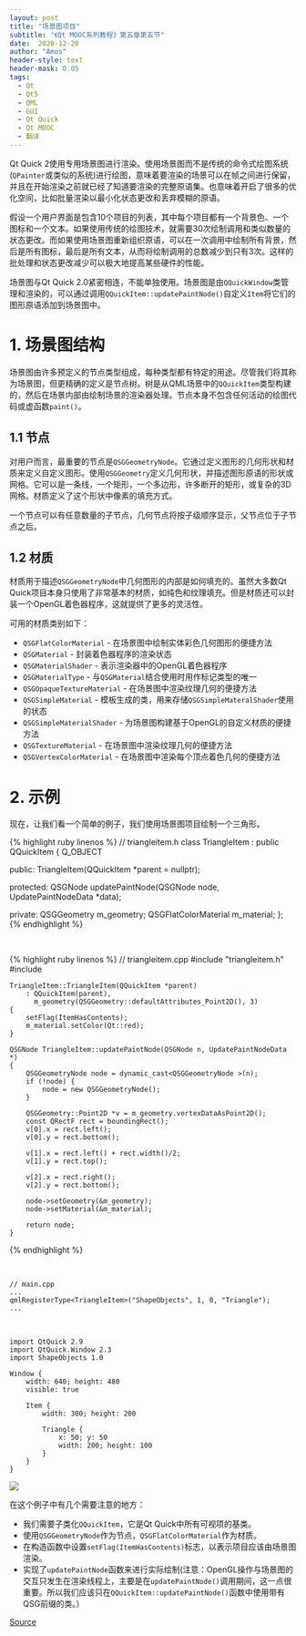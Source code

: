 ```yaml
---
layout: post
title: "场景图项目"
subtitle: "《Qt MOOC系列教程》第五章第五节"
date:  2020-12-20
author: "Amos"
header-style: text
header-mask: 0.05
tags:
  - Qt
  - Qt5
  - QML
  - GUI
  - Qt Quick
  - Qt MOOC
  - 翻译
---
```


Qt Quick 2使用专用场景图进行渲染。使用场景图而不是传统的命令式绘图系统(`QPainter`或类似的系统)进行绘图，意味着要渲染的场景可以在帧之间进行保留，并且在开始渲染之前就已经了知道要渲染的完整原语集。也意味着开启了很多的优化空间，比如批量渲染以最小化状态更改和丢弃模糊的原语。

假设一个用户界面是包含10个项目的列表，其中每个项目都有一个背景色、一个图标和一个文本。如果使用传统的绘图技术，就需要30次绘制调用和类似数量的状态更改。而如果使用场景图重新组织原语，可以在一次调用中绘制所有背景，然后是所有图标，最后是所有文本，从而将绘制调用的总数减少到只有3次。这样的批处理和状态更改减少可以极大地提高某些硬件的性能。

场景图与Qt Quick 2.0紧密相连，不能单独使用。场景图是由`QQuickWindow`类管理和渲染的，可以通过调用`QQuickItem::updatePaintNode()`自定义`Item`将它们的图形原语添加到场景图中。

# 1. 场景图结构

场景图由许多预定义的节点类型组成，每种类型都有特定的用途。尽管我们将其称为场景图，但更精确的定义是节点树。树是从QML场景中的`QQuickItem`类型构建的，然后在场景内部由绘制场景的渲染器处理。节点本身不包含任何活动的绘图代码或虚函数`paint()`。

## 1.1 节点

对用户而言，最重要的节点是`QSGGeometryNode`。它通过定义图形的几何形状和材质来定义自定义图形。使用`QSGGeometry`定义几何形状，并描述图形原语的形状或网格。它可以是一条线，一个矩形，一个多边形，许多断开的矩形，或复杂的3D网格。材质定义了这个形状中像素的填充方式。

一个节点可以有任意数量的子节点，几何节点将按子级顺序显示，父节点位于子节点之后。

## 1.2 材质

材质用于描述`QSGGeometryNode`中几何图形的内部是如何填充的。虽然大多数Qt Quick项目本身只使用了非常基本的材质，如纯色和纹理填充。但是材质还可以封装一个OpenGL着色器程序，这就提供了更多的灵活性。

可用的材质类别如下：

*   `QSGFlatColorMaterial` - 在场景图中绘制实体彩色几何图形的便捷方法
*   `QSGMaterial` - 封装着色器程序的渲染状态
*   `QSGMaterialShader` - 表示渲染器中的OpenGL着色器程序
*   `QSGMaterialType` - 与`QSGMaterial`结合使用时用作标记类型的唯一
*   `QSGOpaqueTextureMaterial` - 在场景图中渲染纹理几何的便捷方法
*   `QSGSimpleMaterial` - 模板生成的类，用来存储`QSGSimpleMateralShader`使用的状态
*   `QSGSimpleMaterialShader` - 为场景图构建基于OpenGL的自定义材质的便捷方法
*   `QSGTextureMaterial` - 在场景图中渲染纹理几何的便捷方法
*   `QSGVertexColorMaterial` - 在场景图中渲染每个顶点着色几何的便捷方法

# 2. 示例

现在，让我们看一个简单的例子，我们使用场景图项目绘制一个三角形。

{% highlight ruby linenos %}
// triangleitem.h
class TriangleItem : public QQuickItem
{
    Q_OBJECT

public:
    TriangleItem(QQuickItem *parent = nullptr);

protected:
    QSGNode updatePaintNode(QSGNode node, UpdatePaintNodeData *data);

private:
    QSGGeometry m_geometry;
    QSGFlatColorMaterial m_material;
};
{% endhighlight %}

<br/>

{% highlight ruby linenos %}
    // triangleitem.cpp
    #include "triangleitem.h"
    #include <QSGGeometryNode>
    
    TriangleItem::TriangleItem(QQuickItem *parent)
        : QQuickItem(parent),
          m_geometry(QSGGeometry::defaultAttributes_Point2D(), 3)
    {
        setFlag(ItemHasContents);
        m_material.setColor(Qt::red);
    }
    
    QSGNode TriangleItem::updatePaintNode(QSGNode n, UpdatePaintNodeData *)
    {
        QSGGeometryNode node = dynamic_cast<QSGGeometryNode >(n);
        if (!node) {
            node = new QSGGeometryNode();
        }
    
        QSGGeometry::Point2D *v = m_geometry.vertexDataAsPoint2D();
        const QRectF rect = boundingRect();
        v[0].x = rect.left();
        v[0].y = rect.bottom();
    
        v[1].x = rect.left() + rect.width()/2;
        v[1].y = rect.top();
    
        v[2].x = rect.right();
        v[2].y = rect.bottom();
    
        node->setGeometry(&m_geometry);
        node->setMaterial(&m_material);
    
        return node;
    }
{% endhighlight %}
    
<br/>

    // main.cpp
    ...
    qmlRegisterType<TriangleItem>("ShapeObjects", 1, 0, "Triangle");
    ...

<br/>

    import QtQuick 2.9
    import QtQuick.Window 2.3
    import ShapeObjects 1.0
    
    Window {
        width: 640; height: 480
        visible: true
    
        Item {
            width: 300; height: 200
    
            Triangle {
                x: 50; y: 50
                width: 200; height: 100
            }
        }
    }
    

![](https://materiaalit.github.io/qt-mooc/img/part-5/scenegraph-dbfca0d7.png)

在这个例子中有几个需要注意的地方：

*   我们需要子类化`QQuickItem`，它是Qt Quick中所有可视项的基类。
*   使用`QSGGeometryNode`作为节点，`QSGFlatColorMaterial`作为材质。
*   在构造函数中设置`setFlag(ItemHasContents)`标志，以表示项目应该由场景图渲染。
*   实现了`updatePaintNode`函数来进行实际绘制(注意：OpenGL操作与场景图的交互只发生在渲染线程上，主要是在`updatePaintNode()`调用期间，这一点很重要。所以我们应该只在`QQuickItem::updatePaintNode()`函数中使用带有QSG前缀的类。）

[Source](https://materiaalit.github.io/qt-mooc/part5/)